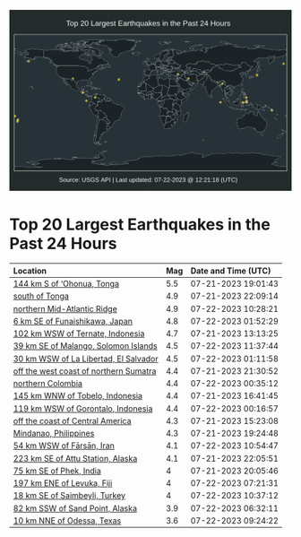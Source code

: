 ![Map](./map.png)

# Top 20 Largest Earthquakes in the Past 24 Hours

| Location | Mag | Date and Time (UTC) |
|:---|:---|:---|
| [144 km S of ‘Ohonua, Tonga](https://earthquake.usgs.gov/earthquakes/eventpage/us7000khgr) | 5.5 | 07-21-2023 19:01:43 |
| [south of Tonga](https://earthquake.usgs.gov/earthquakes/eventpage/us7000khig) | 4.9 | 07-21-2023 22:09:14 |
| [northern Mid-Atlantic Ridge](https://earthquake.usgs.gov/earthquakes/eventpage/us7000khla) | 4.9 | 07-22-2023 10:28:21 |
| [6 km SE of Funaishikawa, Japan](https://earthquake.usgs.gov/earthquakes/eventpage/us7000khj2) | 4.8 | 07-22-2023 01:52:29 |
| [102 km WSW of Ternate, Indonesia](https://earthquake.usgs.gov/earthquakes/eventpage/us7000khej) | 4.7 | 07-21-2023 13:13:25 |
| [39 km SE of Malango, Solomon Islands](https://earthquake.usgs.gov/earthquakes/eventpage/us7000khly) | 4.5 | 07-22-2023 11:37:44 |
| [30 km WSW of La Libertad, El Salvador](https://earthquake.usgs.gov/earthquakes/eventpage/us7000khiy) | 4.5 | 07-22-2023 01:11:58 |
| [off the west coast of northern Sumatra](https://earthquake.usgs.gov/earthquakes/eventpage/us7000khi5) | 4.4 | 07-21-2023 21:30:52 |
| [northern Colombia](https://earthquake.usgs.gov/earthquakes/eventpage/us7000khit) | 4.4 | 07-22-2023 00:35:12 |
| [145 km WNW of Tobelo, Indonesia](https://earthquake.usgs.gov/earthquakes/eventpage/us7000khg2) | 4.4 | 07-21-2023 16:41:45 |
| [119 km WSW of Gorontalo, Indonesia](https://earthquake.usgs.gov/earthquakes/eventpage/us7000khiq) | 4.4 | 07-22-2023 00:16:57 |
| [off the coast of Central America](https://earthquake.usgs.gov/earthquakes/eventpage/us7000khft) | 4.3 | 07-21-2023 15:23:08 |
| [Mindanao, Philippines](https://earthquake.usgs.gov/earthquakes/eventpage/us7000khh5) | 4.3 | 07-21-2023 19:24:48 |
| [54 km WSW of Fārsān, Iran](https://earthquake.usgs.gov/earthquakes/eventpage/us7000khlf) | 4.1 | 07-22-2023 10:54:47 |
| [223 km SE of Attu Station, Alaska](https://earthquake.usgs.gov/earthquakes/eventpage/us7000khi9) | 4.1 | 07-21-2023 22:05:51 |
| [75 km SE of Phek, India](https://earthquake.usgs.gov/earthquakes/eventpage/us7000khhf) | 4 | 07-21-2023 20:05:46 |
| [197 km ENE of Levuka, Fiji](https://earthquake.usgs.gov/earthquakes/eventpage/us7000khkh) | 4 | 07-22-2023 07:21:31 |
| [18 km SE of Saimbeyli, Turkey](https://earthquake.usgs.gov/earthquakes/eventpage/us7000khlb) | 4 | 07-22-2023 10:37:12 |
| [82 km SSW of Sand Point, Alaska](https://earthquake.usgs.gov/earthquakes/eventpage/us7000khk9) | 3.9 | 07-22-2023 06:32:11 |
| [10 km NNE of Odessa, Texas](https://earthquake.usgs.gov/earthquakes/eventpage/tx2023ofue) | 3.6 | 07-22-2023 09:24:22 |
